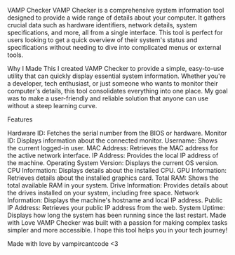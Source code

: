 VAMP Checker
VAMP Checker is a comprehensive system information tool designed to provide a wide range of details about your computer. It gathers crucial data such as hardware identifiers, network details, system specifications, and more, all from a single interface. This tool is perfect for users looking to get a quick overview of their system's status and specifications without needing to dive into complicated menus or external tools.

Why I Made This
I created VAMP Checker to provide a simple, easy-to-use utility that can quickly display essential system information. Whether you're a developer, tech enthusiast, or just someone who wants to monitor their computer's details, this tool consolidates everything into one place. My goal was to make a user-friendly and reliable solution that anyone can use without a steep learning curve.

Features

Hardware ID: Fetches the serial number from the BIOS or hardware.
Monitor ID: Displays information about the connected monitor.
Username: Shows the current logged-in user.
MAC Address: Retrieves the MAC address for the active network interface.
IP Address: Provides the local IP address of the machine.
Operating System Version: Displays the current OS version.
CPU Information: Displays details about the installed CPU.
GPU Information: Retrieves details about the installed graphics card.
Total RAM: Shows the total available RAM in your system.
Drive Information: Provides details about the drives installed on your system, including free space.
Network Information: Displays the machine's hostname and local IP address.
Public IP Address: Retrieves your public IP address from the web.
System Uptime: Displays how long the system has been running since the last restart.
Made with Love
VAMP Checker was built with a passion for making complex tasks simpler and more accessible. I hope this tool helps you in your tech journey!

Made with love by vampircantcode <3
